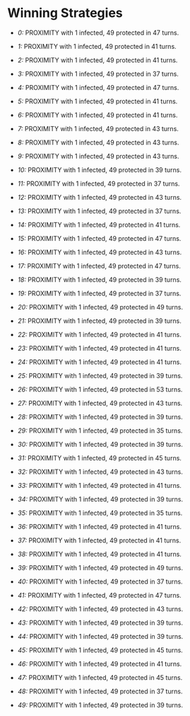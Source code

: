 # Winning Strategies

* _0:_ PROXIMITY with 1 infected, 49 protected in 47 turns.


* _1:_ PROXIMITY with 1 infected, 49 protected in 41 turns.


* _2:_ PROXIMITY with 1 infected, 49 protected in 41 turns.


* _3:_ PROXIMITY with 1 infected, 49 protected in 37 turns.


* _4:_ PROXIMITY with 1 infected, 49 protected in 47 turns.


* _5:_ PROXIMITY with 1 infected, 49 protected in 41 turns.


* _6:_ PROXIMITY with 1 infected, 49 protected in 41 turns.


* _7:_ PROXIMITY with 1 infected, 49 protected in 43 turns.


* _8:_ PROXIMITY with 1 infected, 49 protected in 43 turns.


* _9:_ PROXIMITY with 1 infected, 49 protected in 43 turns.


* _10:_ PROXIMITY with 1 infected, 49 protected in 39 turns.


* _11:_ PROXIMITY with 1 infected, 49 protected in 37 turns.


* _12:_ PROXIMITY with 1 infected, 49 protected in 43 turns.


* _13:_ PROXIMITY with 1 infected, 49 protected in 37 turns.


* _14:_ PROXIMITY with 1 infected, 49 protected in 41 turns.


* _15:_ PROXIMITY with 1 infected, 49 protected in 47 turns.


* _16:_ PROXIMITY with 1 infected, 49 protected in 43 turns.


* _17:_ PROXIMITY with 1 infected, 49 protected in 47 turns.


* _18:_ PROXIMITY with 1 infected, 49 protected in 39 turns.


* _19:_ PROXIMITY with 1 infected, 49 protected in 37 turns.


* _20:_ PROXIMITY with 1 infected, 49 protected in 49 turns.


* _21:_ PROXIMITY with 1 infected, 49 protected in 39 turns.


* _22:_ PROXIMITY with 1 infected, 49 protected in 41 turns.


* _23:_ PROXIMITY with 1 infected, 49 protected in 41 turns.


* _24:_ PROXIMITY with 1 infected, 49 protected in 41 turns.


* _25:_ PROXIMITY with 1 infected, 49 protected in 39 turns.


* _26:_ PROXIMITY with 1 infected, 49 protected in 53 turns.


* _27:_ PROXIMITY with 1 infected, 49 protected in 43 turns.


* _28:_ PROXIMITY with 1 infected, 49 protected in 39 turns.


* _29:_ PROXIMITY with 1 infected, 49 protected in 35 turns.


* _30:_ PROXIMITY with 1 infected, 49 protected in 39 turns.


* _31:_ PROXIMITY with 1 infected, 49 protected in 45 turns.


* _32:_ PROXIMITY with 1 infected, 49 protected in 43 turns.


* _33:_ PROXIMITY with 1 infected, 49 protected in 41 turns.


* _34:_ PROXIMITY with 1 infected, 49 protected in 39 turns.


* _35:_ PROXIMITY with 1 infected, 49 protected in 35 turns.


* _36:_ PROXIMITY with 1 infected, 49 protected in 41 turns.


* _37:_ PROXIMITY with 1 infected, 49 protected in 41 turns.


* _38:_ PROXIMITY with 1 infected, 49 protected in 41 turns.


* _39:_ PROXIMITY with 1 infected, 49 protected in 49 turns.


* _40:_ PROXIMITY with 1 infected, 49 protected in 37 turns.


* _41:_ PROXIMITY with 1 infected, 49 protected in 47 turns.


* _42:_ PROXIMITY with 1 infected, 49 protected in 43 turns.


* _43:_ PROXIMITY with 1 infected, 49 protected in 39 turns.


* _44:_ PROXIMITY with 1 infected, 49 protected in 39 turns.


* _45:_ PROXIMITY with 1 infected, 49 protected in 45 turns.


* _46:_ PROXIMITY with 1 infected, 49 protected in 41 turns.


* _47:_ PROXIMITY with 1 infected, 49 protected in 45 turns.


* _48:_ PROXIMITY with 1 infected, 49 protected in 37 turns.


* _49:_ PROXIMITY with 1 infected, 49 protected in 39 turns.



